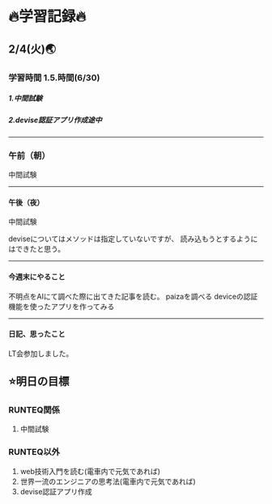 # 🔥学習記録🔥
## 2/4(火)🌏
### 学習時間  1.5.時間(6/30)
##### 1.中間試験
##### 2.devise認証アプリ作成途中

***
### 午前（朝）
中間試験


***
#### 午後（夜）
中間試験

deviseについてはメソッドは指定していないですが、
読み込もうとするようにはできたと思う。

***
#### 今週末にやること
不明点をAIにて調べた際に出てきた記事を読む。
paizaを調べる
deviceの認証機能を使ったアプリを作ってみる

***
#### 日記、思ったこと
LT会参加しました。



## ⭐️明日の目標
### RUNTEQ関係
1. 中間試験

### RUNTEQ以外
1. web技術入門を読む(電車内で元気であれば)
2. 世界一流のエンジニアの思考法(電車内で元気であれば)
3. devise認証アプリ作成